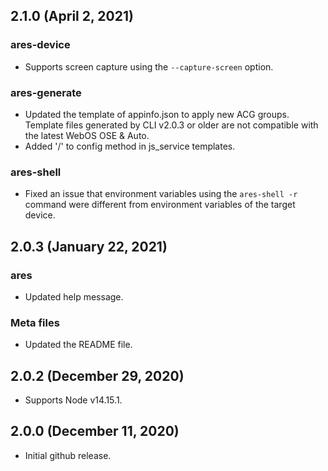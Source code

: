 ## 2.1.0 (April 2, 2021)
### ares-device
* Supports screen capture using the `--capture-screen` option.

### ares-generate
* Updated the template of appinfo.json to apply new ACG groups. Template files generated by CLI v2.0.3 or older are not compatible with the latest WebOS OSE & Auto.
* Added '/' to config method in js_service templates.

### ares-shell
* Fixed an issue that environment variables using the `ares-shell -r` command were different from environment variables of the target device.

## 2.0.3 (January 22, 2021)

### ares
* Updated help message.

### Meta files
* Updated the README file.

## 2.0.2 (December 29, 2020)
* Supports Node v14.15.1.

## 2.0.0 (December 11, 2020)
* Initial github release.
